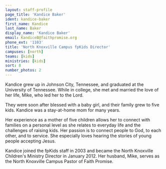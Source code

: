 ```yaml
---
layout: staff-profile
page_title: 'Kandice Baker'
ident: kandice-baker
first_name: Kandice
last_name: Baker
display_name: 'Kandice Baker'
email: KandiceB@faithpromise.org
phone_ext: '1103'
title: 'North Knoxville Campus fpKids Director'
campuses: [north]
teams: [kids]
ministries: [kids]
sort: 8
number_photos: 2
---
```


Kandice grew up in Johnson City, Tennessee, and graduated at the University of Tennessee. While in college, she met and married the love of her life, Mike, who led her to the Lord.

They were soon after blessed with a baby girl, and their family grew to five kids. Kandice was a stay-at-home mom for many years.

Her experience as a mother of five children allows her to connect with families on a personal level as she relates to everyday life and the challenges of raising kids. Her passion is to connect people to God, to each other, and to service. She especially loves hearing the stories of young people accepting Jesus.

Kandice joined the fpKids staff in 2003 and became the North Knoxville Children's Ministry Director in January 2012. Her husband, Mike, serves as the North Knoxville Campus Pastor of Faith Promise.